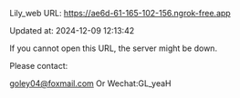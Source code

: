Lily_web URL: https://ae6d-61-165-102-156.ngrok-free.app

Updated at: 2024-12-09 12:13:42

If you cannot open this URL, the server might be down.

Please contact: 

goley04@foxmail.com Or Wechat:GL_yeaH